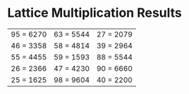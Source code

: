 # Lattice Multiplication Results

|   |   |   |
|---|---|---|
| 95 = 6270 | 63 = 5544 | 27 = 2079 |
| 46 = 3358 | 58 = 4814 | 39 = 2964 |
| 55 = 4455 | 59 = 1593 | 88 = 5544 |
| 26 = 2366 | 47 = 4230 | 90 = 6660 |
| 25 = 1625 | 98 = 9604 | 40 = 2200 |
